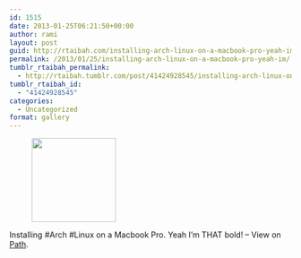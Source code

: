 ```yaml
---
id: 1515
date: 2013-01-25T06:21:50+00:00
author: rami
layout: post
guid: http://rtaibah.com/installing-arch-linux-on-a-macbook-pro-yeah-im/
permalink: /2013/01/25/installing-arch-linux-on-a-macbook-pro-yeah-im/
tumblr_rtaibah_permalink:
  - http://rtaibah.tumblr.com/post/41424928545/installing-arch-linux-on-a-macbook-pro-yeah-im
tumblr_rtaibah_id:
  - "41424928545"
categories:
  - Uncategorized
format: gallery
---
```

<div id='gallery-173' class='gallery galleryid-1515 gallery-columns-3 gallery-size-thumbnail'>
  <figure class='gallery-item'> 
  
  <div class='gallery-icon landscape'>
    <a href='http://139.59.20.41/2013/01/25/installing-arch-linux-on-a-macbook-pro-yeah-im/attachment/1516/'><img width="150" height="150" src="http://139.59.20.41/wp-content/uploads/2013/01/tumblr_mh64cgliT01qb4qlko1_1280-150x150.jpg" class="attachment-thumbnail size-thumbnail" alt="" srcset="http://139.59.20.41/wp-content/uploads/2013/01/tumblr_mh64cgliT01qb4qlko1_1280-150x150.jpg 150w, http://139.59.20.41/wp-content/uploads/2013/01/tumblr_mh64cgliT01qb4qlko1_1280-100x100.jpg 100w" sizes="100vw" /></a>
  </div></figure>
</div>

Installing #Arch #Linux on a Macbook Pro. Yeah I&#8217;m THAT bold! – View on [Path](https://path.com/p/2jbXq7).